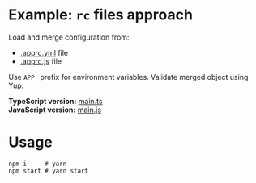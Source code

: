 # Example: `rc` files approach

Load and merge configuration from:
 
* [.apprc.yml](.apprc.yml) file
* [.apprc.js](.apprc.json) file

Use `APP_` prefix for environment variables. Validate merged object using Yup.

**TypeScript version:** [main.ts](main.ts)  
**JavaScript version:** [main.js](main.js)

# Usage

```shell
npm i     # yarn
npm start # yarn start
```
